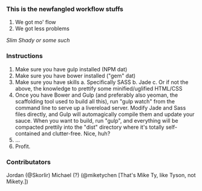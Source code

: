 ### This is the newfangled workflow stuffs

1. We got mo' flow
2. We got less problems

<cite> Slim Shady or some such </cite>

### Instructions

1. Make sure you have gulp installed (NPM dat)
2. Make sure you have bower installed ("gem" dat)
3. Make sure you have skills
    a. Specifically SASS
    b. Jade
    c. Or if not the above, the knowledge to prettify some minified/uglified HTML/CSS
4. Once you have Bower and Gulp (and preferably also yeoman, the scaffolding tool used to build all this), run "gulp watch" from the command line to serve up a livereload server. Modify Jade and Sass files directly, and Gulp will automagically compile them and update your sauce. When you want to build, run "gulp", and everything will be compacted prettily into the "dist" directory where it's totally self-contained and clutter-free. Nice, huh?
5. ...
6. Profit.

### Contributators

Jordan (@Skorlir)
Michael (?) (@miketychen [That's Mike Ty, like Tyson, not Mikety.])